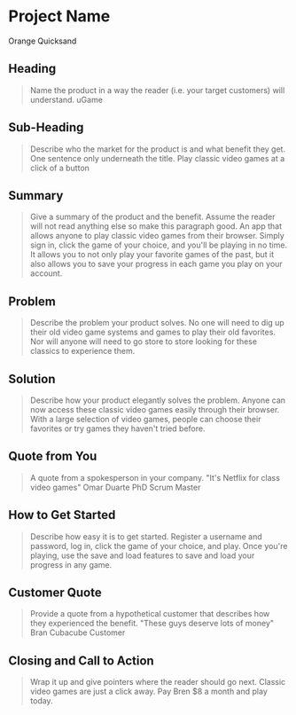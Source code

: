 # Project Name #
Orange Quicksand
<!-- 
> This material was originally posted [here](http://www.quora.com/What-is-Amazons-approach-to-product-development-and-product-management). It is reproduced here for posterities sake.

There is an approach called "working backwards" that is widely used at Amazon. They work backwards from the customer, rather than starting with an idea for a product and trying to bolt customers onto it. While working backwards can be applied to any specific product decision, using this approach is especially important when developing new products or features.

For new initiatives a product manager typically starts by writing an internal press release announcing the finished product. The target audience for the press release is the new/updated product's customers, which can be retail customers or internal users of a tool or technology. Internal press releases are centered around the customer problem, how current solutions (internal or external) fail, and how the new product will blow away existing solutions.

If the benefits listed don't sound very interesting or exciting to customers, then perhaps they're not (and shouldn't be built). Instead, the product manager should keep iterating on the press release until they've come up with benefits that actually sound like benefits. Iterating on a press release is a lot less expensive than iterating on the product itself (and quicker!).

If the press release is more than a page and a half, it is probably too long. Keep it simple. 3-4 sentences for most paragraphs. Cut out the fat. Don't make it into a spec. You can accompany the press release with a FAQ that answers all of the other business or execution questions so the press release can stay focused on what the customer gets. My rule of thumb is that if the press release is hard to write, then the product is probably going to suck. Keep working at it until the outline for each paragraph flows. 

Oh, and I also like to write press-releases in what I call "Oprah-speak" for mainstream consumer products. Imagine you're sitting on Oprah's couch and have just explained the product to her, and then you listen as she explains it to her audience. That's "Oprah-speak", not "Geek-speak".

Once the project moves into development, the press release can be used as a touchstone; a guiding light. The product team can ask themselves, "Are we building what is in the press release?" If they find they're spending time building things that aren't in the press release (overbuilding), they need to ask themselves why. This keeps product development focused on achieving the customer benefits and not building extraneous stuff that takes longer to build, takes resources to maintain, and doesn't provide real customer benefit (at least not enough to warrant inclusion in the press release).
 -->
 
## Heading ##
  > Name the product in a way the reader (i.e. your target customers) will understand.
uGame

## Sub-Heading ##
  > Describe who the market for the product is and what benefit they get. One sentence only underneath the title.
Play classic video games at a click of a button

## Summary ##
  > Give a summary of the product and the benefit. Assume the reader will not read anything else so make this paragraph good.
An app that allows anyone to play classic video games from their browser. Simply sign in, click the game of your choice, and you'll be playing in no time. It allows you to not only play your favorite games of the past, but it also allows you to save your progress in each game you play on your account.

## Problem ##
  > Describe the problem your product solves.
No one will need to dig up their old video game systems and games to play their old favorites. Nor will anyone will need to go store to store looking for these classics to experience them.

## Solution ##
  > Describe how your product elegantly solves the problem.
Anyone can now access these classic video games easily through their browser. With a large selection of video games, people can choose their favorites or try games they haven't tried before.

## Quote from You ##
  > A quote from a spokesperson in your company.
"It's Netflix for class video games"
  Omar Duarte PhD
  Scrum Master

## How to Get Started ##
  > Describe how easy it is to get started.
Register a username and password, log in, click the game of your choice, and play. Once you're playing, use the save and load features to save and load your progress in any game.

## Customer Quote ##
  > Provide a quote from a hypothetical customer that describes how they experienced the benefit.
"These guys deserve lots of money"
  Bran Cubacube
  Customer


## Closing and Call to Action ##
  > Wrap it up and give pointers where the reader should go next.
Classic video games are just a click away. Pay Bren $8 a month and play today.
